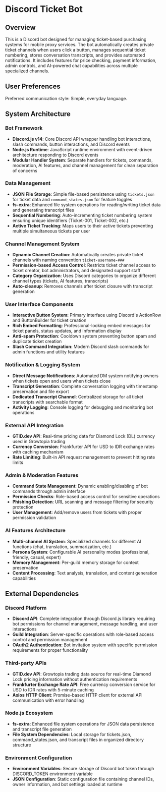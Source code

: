 # Discord Ticket Bot

## Overview

This is a Discord bot designed for managing ticket-based purchasing systems for mobile proxy services. The bot automatically creates private ticket channels when users click a button, manages sequential ticket numbering, stores conversation transcripts, and provides automated notifications. It includes features for price checking, payment information, admin controls, and AI-powered chat capabilities across multiple specialized channels.

## User Preferences

Preferred communication style: Simple, everyday language.

## System Architecture

### Bot Framework
- **Discord.js v14**: Core Discord API wrapper handling bot interactions, slash commands, button interactions, and Discord events
- **Node.js Runtime**: JavaScript runtime environment with event-driven architecture responding to Discord events
- **Modular Handler System**: Separate handlers for tickets, commands, moderation, AI features, and channel management for clean separation of concerns

### Data Management
- **JSON File Storage**: Simple file-based persistence using `tickets.json` for ticket data and `command_states.json` for feature toggles
- **fs-extra**: Enhanced file system operations for reading/writing ticket data and generating transcript files
- **Sequential Numbering**: Auto-incrementing ticket numbering system ensuring unique identifiers (Ticket-001, Ticket-002, etc.)
- **Active Ticket Tracking**: Maps users to their active tickets preventing multiple simultaneous tickets per user

### Channel Management System
- **Dynamic Channel Creation**: Automatically creates private ticket channels with naming convention `ticket-username-###`
- **Permission-based Access Control**: Restricts ticket channel access to ticket creator, bot administrators, and designated support staff
- **Category Organization**: Uses Discord categories to organize different channel types (tickets, AI features, transcripts)
- **Auto-cleanup**: Removes channels after ticket closure with transcript generation

### User Interface Components
- **Interactive Button System**: Primary interface using Discord's ActionRow and ButtonBuilder for ticket creation
- **Rich Embed Formatting**: Professional-looking embed messages for ticket panels, status updates, and information display
- **Anti-spam Protection**: Cooldown system preventing button spam and duplicate ticket creation
- **Slash Command Integration**: Modern Discord slash commands for admin functions and utility features

### Notification & Logging System
- **Direct Message Notifications**: Automated DM system notifying owners when tickets open and users when tickets close
- **Transcript Generation**: Complete conversation logging with timestamp preservation and file export
- **Dedicated Transcript Channel**: Centralized storage for all ticket transcripts with searchable format
- **Activity Logging**: Console logging for debugging and monitoring bot operations

### External API Integration
- **GTID.dev API**: Real-time pricing data for Diamond Lock (DL) currency used in Growtopia trading
- **Currency Conversion**: Frankfurter API for USD to IDR exchange rates with caching mechanism
- **Rate Limiting**: Built-in API request management to prevent hitting rate limits

### Admin & Moderation Features
- **Command State Management**: Dynamic enabling/disabling of bot commands through admin interface
- **Permission Checks**: Role-based access control for sensitive operations
- **Phishing Detection**: URL scanning and message filtering for security protection
- **User Management**: Add/remove users from tickets with proper permission validation

### AI Features Architecture
- **Multi-channel AI System**: Specialized channels for different AI functions (chat, translation, summarization, etc.)
- **Persona System**: Configurable AI personality modes (professional, friendly, casual, expert)
- **Memory Management**: Per-guild memory storage for context preservation
- **Content Processing**: Text analysis, translation, and content generation capabilities

## External Dependencies

### Discord Platform
- **Discord API**: Complete integration through Discord.js library requiring bot permissions for channel management, message handling, and user interactions
- **Guild Integration**: Server-specific operations with role-based access control and permission management
- **OAuth2 Authentication**: Bot invitation system with specific permission requirements for proper functionality

### Third-party APIs
- **GTID.dev API**: Growtopia trading data source for real-time Diamond Lock pricing information without authentication requirements
- **Frankfurter Exchange Rate API**: Free currency conversion service for USD to IDR rates with 5-minute caching
- **Axios HTTP Client**: Promise-based HTTP client for external API communication with error handling

### Node.js Ecosystem
- **fs-extra**: Enhanced file system operations for JSON data persistence and transcript file generation
- **File System Dependencies**: Local storage for tickets.json, command_states.json, and transcript files in organized directory structure

### Environment Configuration
- **Environment Variables**: Secure storage of Discord bot token through DISCORD_TOKEN environment variable
- **JSON Configuration**: Static configuration file containing channel IDs, owner information, and bot settings loaded at runtime